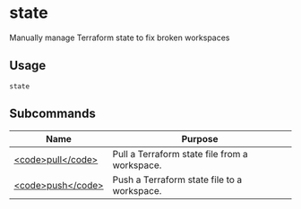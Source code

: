 
# state

 
Manually manage Terraform state to fix broken workspaces


## Usage
```console
state
```

## Subcommands
| Name |   Purpose |
| ---- |   ----- |
| [&lt;code&gt;pull&lt;/code&gt;](./state_pull) | Pull a Terraform state file from a workspace. |
| [&lt;code&gt;push&lt;/code&gt;](./state_push) | Push a Terraform state file to a workspace. |
